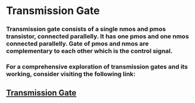 # Transmission Gate
###  Transmission gate consists of a single nmos and pmos transistor, connected parallelly. It has one pmos and one nmos connected parallelly. Gate of pmos and nmos are complementary to each other which is the control signal.
### For a comprehensive exploration of transmission gates and its working, consider visiting the following link:
## [Transmission Gate](https://iamradhakulkarni.blogspot.com/2023/01/transmission-gate-cmos.html)
